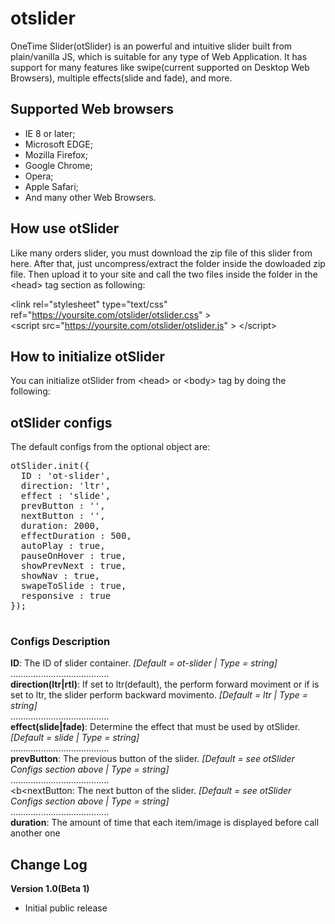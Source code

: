 # otslider
OneTime Slider(otSlider) is an powerful and intuitive slider built from plain/vanilla JS, which is
suitable for any type of Web Application.
It has support for many features like swipe(current supported on Desktop Web Browsers),
multiple effects(slide and fade), and more.

## Supported Web browsers
- IE 8 or later;
- Microsoft EDGE;
- Mozilla Firefox;
- Google Chrome;
- Opera;
- Apple Safari;
- And many other Web Browsers.

## How use otSlider
Like many orders slider, you must download the zip file of this slider from here. After
that, just uncompress/extract the folder inside the dowloaded zip file. Then upload it 
to your site and call the two files inside the folder in the &lt;head&gt; tag section as following:

&lt;link rel="stylesheet" type="text/css" ref="https://yoursite.com/otslider/otslider.css" &gt;
<br>
&lt;script src="https://yoursite.com/otslider/otslider.js" &gt; &lt;/script&gt;

## How to initialize otSlider
You can initialize otSlider from &lt;head&gt; or &lt;body&gt; tag by doing the following:
<script>
<br>
  otSlider.init();
<br>
</script>

## otSlider configs
The default configs from the optional object are:
<pre>
otSlider.init({
  ID : 'ot-slider',
  direction: 'ltr',
  effect : 'slide',
  prevButton : '<span class="prev"></span>',
  nextButton : '<span class="next"></span>',
  duration: 2000,
  effectDuration : 500,
  autoPlay : true,
  pauseOnHover : true,
  showPrevNext : true,
  showNav : true,
  swapeToSlide : true,
  responsive : true
});

</pre>
### Configs Description
<b>ID</b>: The ID of slider container. <i>[Default = ot-slider | Type = string]</i><br>
.......................................<br>
<b>direction(ltr|rtl)</b>: If set to ltr(default), the perform forward moviment or if is set to ltr,
the slider perform backward movimento. <i>[Default = ltr | Type = string]</i><br>
.......................................<br>
<b>effect(slide|fade)</b>: Determine the effect that must be used by otSlider. <i>[Default = slide | Type = string]</i><br>
.......................................<br>
<b>prevButton</b>: The previous button of the slider. <i>[Default = see otSlider Configs section above | Type = string]</i><br>
.......................................<br>
<b<nextButton</b>: The next button of the slider. <i>[Default = see otSlider Configs section above | Type = string]</i><br>
.......................................<br>
<b>duration</b>: The amount of time that each item/image is displayed before call another one
</pre>

## Change Log
<b>Version 1.0(Beta 1)</b>
- Initial public release
